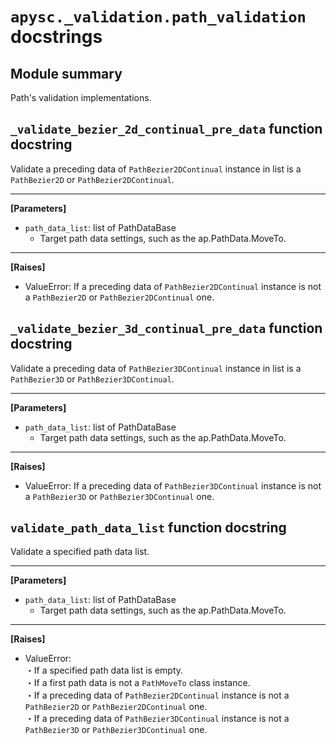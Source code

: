 # `apysc._validation.path_validation` docstrings

## Module summary

Path's validation implementations.

## `_validate_bezier_2d_continual_pre_data` function docstring

Validate a preceding data of `PathBezier2DContinual` instance in list is a `PathBezier2D` or `PathBezier2DContinual`.<hr>

**[Parameters]**

- `path_data_list`: list of PathDataBase
  - Target path data settings, such as the ap.PathData.MoveTo.

<hr>

**[Raises]**

- ValueError: If a preceding data of `PathBezier2DContinual` instance is not a `PathBezier2D` or `PathBezier2DContinual` one.

## `_validate_bezier_3d_continual_pre_data` function docstring

Validate a preceding data of `PathBezier3DContinual` instance in list is a `PathBezier3D` or `PathBezier3DContinual`.<hr>

**[Parameters]**

- `path_data_list`: list of PathDataBase
  - Target path data settings, such as the ap.PathData.MoveTo.

<hr>

**[Raises]**

- ValueError: If a preceding data of `PathBezier3DContinual` instance is not a `PathBezier3D` or `PathBezier3DContinual` one.

## `validate_path_data_list` function docstring

Validate a specified path data list.<hr>

**[Parameters]**

- `path_data_list`: list of PathDataBase
  - Target path data settings, such as the ap.PathData.MoveTo.

<hr>

**[Raises]**

- ValueError: <br> ・If a specified path data list is empty. <br> ・If a first path data is not a `PathMoveTo` class instance. <br> ・If a preceding data of `PathBezier2DContinual` instance is not a `PathBezier2D` or `PathBezier2DContinual` one. <br> ・If a preceding data of `PathBezier3DContinual` instance is not a `PathBezier3D` or `PathBezier3DContinual` one.